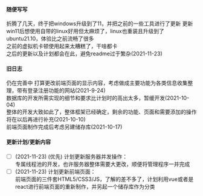 #### 随便写写
折腾了几天，终于把windows升级到了11，并把之前的一些工具进行了更新
更新win11后想使用自带的linux好用但太麻烦了，linux也重装且升级到了ubuntu21.10，体验比之前流畅了很多  
之前的虚拟机卡顿使用起来太糟糕了，干啥都卡    
之后的更新以及计划都会在此，避免readme过于繁杂(2021-11-23)    

#### 旧日志
仍在完善中 打算更改前端页面的显示内容，考虑做成主要功能为各类信息收集整理，带有登录注册功能的网站(2021-9-24)  
数据库的开发所需实现的细节和要求比计划时的高出太多，暂缓开发(2021-10-04)  
整体的开发大致如此了，整体框架已经确定，剩余的功能、页面和需要添加的操作将在以后再进行补充(2021-10-10)  
前端页面制作完成后考虑另建储存库(2021-10-17)

#### 更新计划/更新内容
- [ ] (2021-11-23) (优先) 计划更新服务器并发操作：  
专属线程池的开发，也许服务器整体需要大更改，顺便将管理程序一并完成  
- [ ] (2021-11-23) 计划更新前端页面：  
前端页面的三件套HTML5/CSS3/JS，了解的差不多了，计划利用vue或者是react进行前端页面的重新制作，并另起一个储存库作为分类  
